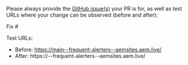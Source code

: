Please always provide the [GitHub issue(s)](../issues) your PR is for, as well as test URLs where your change can be observed (before and after):

Fix #<gh-issue-id>

Test URLs:
- Before: https://main--frequent-alerters--aemsites.aem.live/
- After: https://<branch>--frequent-alerters--aemsites.aem.live/
